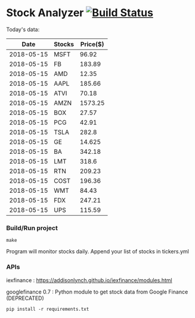 # Stock Analyzer [![Build Status](https://travis-ci.org/ogoyal/StockAnalyzer.svg?branch=master)](https://travis-ci.org/ogoyal/StockAnalyzer)

Today's data:

| Date| Stocks| Price($) | 
| --- | --- | ---  | 
| 2018-05-15| MSFT| 96.92 | 
| 2018-05-15| FB| 183.89 | 
| 2018-05-15| AMD| 12.35 | 
| 2018-05-15| AAPL| 185.66 | 
| 2018-05-15| ATVI| 70.18 | 
| 2018-05-15| AMZN| 1573.25 | 
| 2018-05-15| BOX| 27.57 | 
| 2018-05-15| PCG| 42.91 | 
| 2018-05-15| TSLA| 282.8 | 
| 2018-05-15| GE| 14.625 | 
| 2018-05-15| BA| 342.18 | 
| 2018-05-15| LMT| 318.6 | 
| 2018-05-15| RTN| 209.23 | 
| 2018-05-15| COST| 196.36 | 
| 2018-05-15| WMT| 84.43 | 
| 2018-05-15| FDX| 247.21 | 
| 2018-05-15| UPS| 115.59 | 

### Build/Run project

```
make
```

Program will monitor stocks daily. Append your list of stocks in tickers.yml

### APIs
iexfinance : https://addisonlynch.github.io/iexfinance/modules.html

googlefinance 0.7 : Python module to get stock data from Google Finance (DEPRECATED)

```
pip install -r requirements.txt
```
